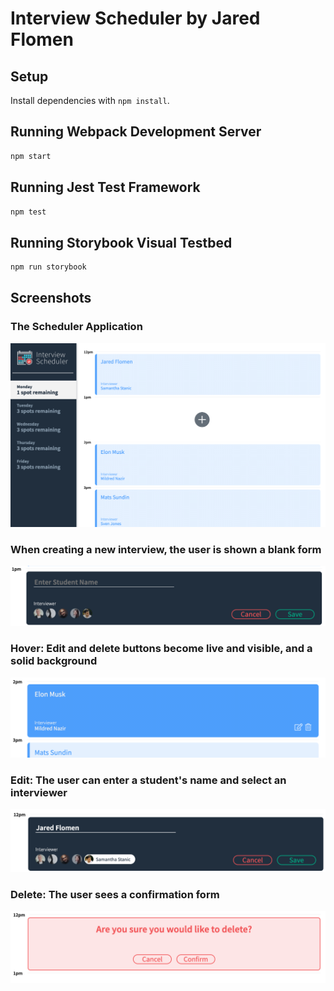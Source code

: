 # Interview Scheduler by Jared Flomen

## Setup

Install dependencies with `npm install`.

## Running Webpack Development Server

```sh
npm start
```

## Running Jest Test Framework

```sh
npm test
```

## Running Storybook Visual Testbed

```sh
npm run storybook
```

## Screenshots

### The Scheduler Application
![The Scheduler Application](https://github.com/JaredFlomen/scheduler/blob/master/docs/Scheduler.png?raw=true)

### When creating a new interview, the user is shown a blank form
![Blank](https://github.com/JaredFlomen/scheduler/blob/master/docs/Blank%20Form.png?raw=true)

### Hover: Edit and delete buttons become live and visible, and a solid background
![Hover](https://github.com/JaredFlomen/scheduler/blob/master/docs/Highlighted.png?raw=true)

### Edit: The user can enter a student's name and select an interviewer
![Edit](https://github.com/JaredFlomen/scheduler/blob/master/docs/Edit.png?raw=true)

### Delete: The user sees a confirmation form 
![Delete](https://github.com/JaredFlomen/scheduler/blob/master/docs/Confirm%20Delete.png?raw=true)



